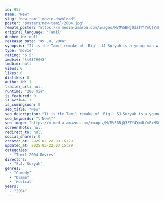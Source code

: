 ```yaml
---
id: 957
name: "New"
slug: "new-tamil-movie-download"
poster: "posters/new-tamil-2004.jpg"
remote_poster: "https://m.media-amazon.com/images/M/MV5BNjQ3ZTY4YmUtYmExMS00MGNmLWFjY2YtOWI0YTc3NzgxYjc4XkEyXkFqcGc@._V1_SX300.jpg"
original_language: "Tamil"
dubbed_in: null
released_date: "09 Jul 2004"
synopsis: "It is the Tamil remake of 'Big'. SJ Suryah is a young man with an immature mind. He falls in love with Simran and gets married to her. The troubles that they encounter form the story."
type: "movie"
rating: "6.5"
imdbid: "tt0376003"
tmdbid: null
views: 0
likes: 0
dislikes: 0
author_id: 1
trailer_url: null
runtime: "200 min"
is_featured: 0
is_active: 1
is_comingsoon: 0
seo_title: "New"
seo_description: "It is the Tamil remake of 'Big'. SJ Suryah is a young man with an immature mind. He falls in love with Simran and gets married to her. The troubles that they encounter form the story."
seo_keywords: "\"New\""
seo_image: "https://m.media-amazon.com/images/M/MV5BNjQ3ZTY4YmUtYmExMS00MGNmLWFjY2YtOWI0YTc3NzgxYjc4XkEyXkFqcGc@._V1_SX300.jpg"
screenshots: null
redirect_to: null
social_shares: 0
created_at: 2025-03-22 03:15:29
updated_at: 2025-03-22 03:15:29
categories:
  - "Tamil 2004 Movies"
directors:
  - "S.J. Suryah"
genres:
  - "Comedy"
  - "Drama"
  - "Musical"
years:
  - "2004"
---
```

